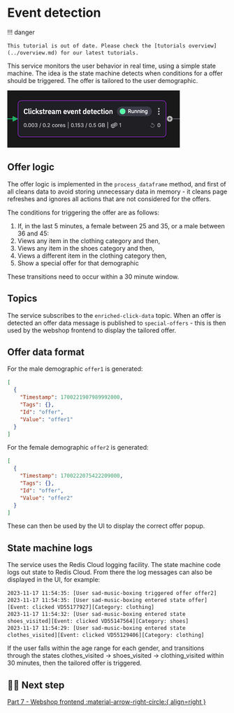 # Event detection

!!! danger

    This tutorial is out of date. Please check the [tutorials overview](../overview.md) for our latest tutorials.

This service monitors the user behavior in real time, using a simple state machine. The idea is the state machine detects when conditions for a offer should be triggered. The offer is tailored to the user demographic.

![Event detection](./images/event-detection-pipeline-segment.png)

## Offer logic

The offer logic is implemented in the `process_dataframe` method, and first of all cleans data to avoid storing unnecessary data in memory - it cleans page refreshes and ignores all actions that are not considered for the offers.

The conditions for triggering the offer are as follows:

1. If, in the last 5 minutes, a female between 25 and 35, or a male between 36 and 45:
2. Views any item in the clothing category and then,
3. Views any item in the shoes category and then,
4. Views a different item in the clothing category then,
5. Show a special offer for that demographic

These transitions need to occur within a 30 minute window.

## Topics

The service subscribes to the `enriched-click-data` topic. When an offer is detected an offer data message is published to `special-offers` - this is then used by the webshop frontend to display the tailored offer.

## Offer data format

For the male demographic `offer1` is generated:

``` json
[
  {
    "Timestamp": 1700221907989992000,
    "Tags": {},
    "Id": "offer",
    "Value": "offer1"
  }
]
```

For the female demographic `offer2` is generated:

``` json
[
  {
    "Timestamp": 1700222075422209000,
    "Tags": {},
    "Id": "offer",
    "Value": "offer2"
  }
]
```

These can then be used by the UI to display the correct offer popup.

## State machine logs

The service uses the Redis Cloud logging facility. The state machine code logs out state to Redis Cloud. From there the log messages can also be displayed in the UI, for example:

```
2023-11-17 11:54:35: [User sad-music-boxing triggered offer offer2]
2023-11-17 11:54:35: [User sad-music-boxing entered state offer][Event: clicked VD55177927][Category: clothing]
2023-11-17 11:54:32: [User sad-music-boxing entered state shoes_visited][Event: clicked VD55147564][Category: shoes]
2023-11-17 11:54:29: [User sad-music-boxing entered state clothes_visited][Event: clicked VD55129406][Category: clothing]
```

If the user falls within the age range for each gender, and transitions through the states clothes_visited -> shoes_visited -> clothing_visited within 30 minutes, then the tailored offer is triggered.

## 🏃‍♀️ Next step

[Part 7 - Webshop frontend :material-arrow-right-circle:{ align=right }](./webshop-frontend.md)
